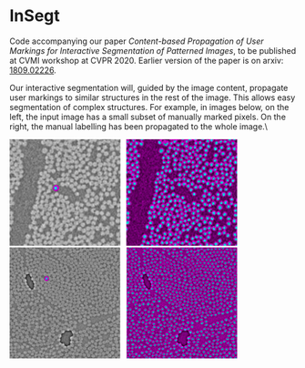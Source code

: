 # InSegt

Code accompanying our paper *Content-based Propagation of User Markings for Interactive Segmentation of Patterned Images*, to be published at CVMI workshop at CVPR 2020. Earlier version of the paper is on arxiv: [1809.02226](https://arxiv.org/pdf/1809.02226.pdf).

Our interactive segmentation will, guided by the image content, propagate user markings to similar structures in the rest of the image. This allows easy segmentation of complex structures. For example, in images below, on the left, the input image has  a small subset of manually marked pixels. On the right, the manual labelling has been propagated to the whole image.\

<img src="/images/glass_example.png" width="400">\
<img src="/images/carbon_example.png" width="400">
